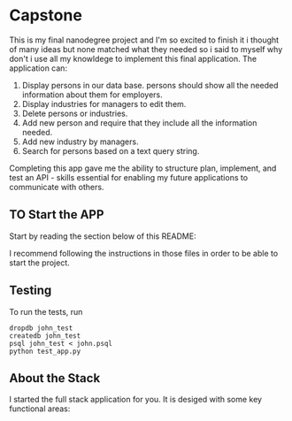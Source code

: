 # Capstone


This is my final nanodegree project and I'm so excited to finish it i thought of many ideas but none matched what they needed so i said to myself why don't i use all my knowldege to implement this final application. 
The application can:

1) Display persons in our data base. persons should show all the needed information about them for employers.
2) Display industries for managers to edit them.
3) Delete persons or industries.
4) Add new person and require that they include all the information needed.
5) Add new industry by managers.
6) Search for persons based on a text query string.

Completing this app gave me the ability to structure plan, implement, and test an API - skills essential for enabling my future applications to communicate with others.


## TO Start the APP

Start by reading the section below of this README:

I recommend following the instructions in those files in order to be able to start the project.


## Testing
To run the tests, run
```
dropdb john_test
createdb john_test
psql john_test < john.psql
python test_app.py
```


## About the Stack

I started the full stack application for you. It is desiged with some key functional areas:
